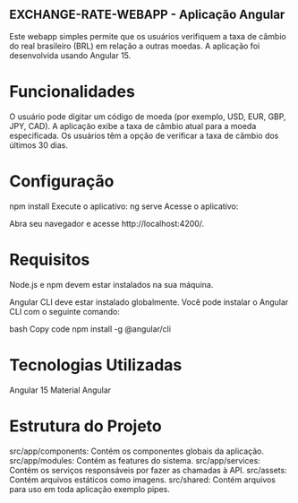 ## EXCHANGE-RATE-WEBAPP - Aplicação Angular

Este webapp simples permite que os usuários verifiquem a taxa de câmbio do real brasileiro (BRL) em relação a outras moedas. A aplicação foi desenvolvida usando Angular 15.

# Funcionalidades
O usuário pode digitar um código de moeda (por exemplo, USD, EUR, GBP, JPY, CAD).
A aplicação exibe a taxa de câmbio atual para a moeda especificada.
Os usuários têm a opção de verificar a taxa de câmbio dos últimos 30 dias.

# Configuração

npm install
Execute o aplicativo:
ng serve
Acesse o aplicativo:

Abra seu navegador e acesse http://localhost:4200/.

# Requisitos
Node.js e npm devem estar instalados na sua máquina.

Angular CLI deve estar instalado globalmente. Você pode instalar o Angular CLI com o seguinte comando:

bash
Copy code
npm install -g @angular/cli


# Tecnologias Utilizadas
Angular 15
Material Angular


# Estrutura do Projeto
src/app/components: Contém os componentes globais da aplicação.
src/app/modules: Contém as features do sistema.
src/app/services: Contém os serviços responsáveis por fazer as chamadas à API.
src/assets: Contém arquivos estáticos como imagens.
src/shared: Contém arquivos para uso em toda aplicação exemplo pipes.